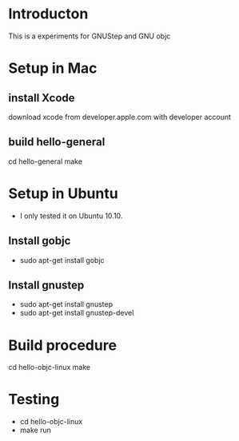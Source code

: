 # Introducton
  This is a experiments for GNUStep and GNU objc

# Setup in Mac
## install Xcode
 download xcode from developer.apple.com with developer account

## build hello-general
 cd hello-general
 make

# Setup in Ubuntu

 - I only tested it on Ubuntu 10.10.

## Install gobjc

 - sudo apt-get install gobjc

## Install gnustep
 - sudo apt-get install gnustep
 - sudo apt-get install gnustep-devel

# Build procedure
 cd hello-objc-linux
 make

# Testing
 - cd hello-objc-linux
 - make run

